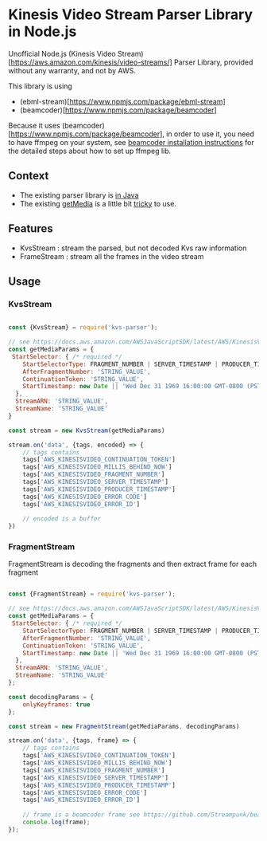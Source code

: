 # Kinesis Video Stream Parser Library in Node.js

Unofficial Node.js (Kinesis Video Stream)[https://aws.amazon.com/kinesis/video-streams/] Parser Library, provided without any warranty, and not by AWS.

This library is using 
* (ebml-stream)[https://www.npmjs.com/package/ebml-stream]
* (beamcoder)[https://www.npmjs.com/package/beamcoder]

Because it uses (beamcoder)[https://www.npmjs.com/package/beamcoder], in order to use it, you need to have ffmpeg on your system, see [beamcoder installation instructions](https://github.com/Streampunk/beamcoder#installation) for the detailed steps about how to set up ffmpeg lib.

## Context

* The existing parser library is [in Java](https://docs.aws.amazon.com/kinesisvideostreams/latest/dg/parser-library.html)
* The existing [getMedia](https://docs.aws.amazon.com/AWSJavaScriptSDK/latest/AWS/KinesisVideoMedia.html#getMedia-property) is a little bit [tricky](https://stackoverflow.com/questions/53921074/how-to-get-metadata-from-amazon-kinesis-video-streams-via-video-js-and-http-stre/71298009#71298009) to use.

## Features

* KvsStream : stream the parsed, but not decoded Kvs raw information
* FrameStream : stream all the frames in the video stream

## Usage

### KvsStream

```js

const {KvsStream} = require('kvs-parser');

// see https://docs.aws.amazon.com/AWSJavaScriptSDK/latest/AWS/KinesisVideoMedia.html#getMedia-property
const getMediaParams = {
 StartSelector: { /* required */
    StartSelectorType: FRAGMENT_NUMBER | SERVER_TIMESTAMP | PRODUCER_TIMESTAMP | NOW | EARLIEST | CONTINUATION_TOKEN, /* required */
    AfterFragmentNumber: 'STRING_VALUE',
    ContinuationToken: 'STRING_VALUE',
    StartTimestamp: new Date || 'Wed Dec 31 1969 16:00:00 GMT-0800 (PST)' || 123456789
  },
  StreamARN: 'STRING_VALUE',
  StreamName: 'STRING_VALUE'
}

const stream = new KvsStream(getMediaParams)

stream.on('data', {tags, encoded} => {
	// tags contains 
	tags['AWS_KINESISVIDEO_CONTINUATION_TOKEN']
	tags['AWS_KINESISVIDEO_MILLIS_BEHIND_NOW']
	tags['AWS_KINESISVIDEO_FRAGMENT_NUMBER']
	tags['AWS_KINESISVIDEO_SERVER_TIMESTAMP']
	tags['AWS_KINESISVIDEO_PRODUCER_TIMESTAMP']
	tags['AWS_KINESISVIDEO_ERROR_CODE']
	tags['AWS_KINESISVIDEO_ERROR_ID']
	
	// encoded is a buffer
})

```


### FragmentStream

FragmentStream is decoding the fragments and then extract frame for each fragment

```js

const {FragmentStream} = require('kvs-parser');

// see https://docs.aws.amazon.com/AWSJavaScriptSDK/latest/AWS/KinesisVideoMedia.html#getMedia-property
const getMediaParams = {
 StartSelector: { /* required */
    StartSelectorType: FRAGMENT_NUMBER | SERVER_TIMESTAMP | PRODUCER_TIMESTAMP | NOW | EARLIEST | CONTINUATION_TOKEN, /* required */
    AfterFragmentNumber: 'STRING_VALUE',
    ContinuationToken: 'STRING_VALUE',
    StartTimestamp: new Date || 'Wed Dec 31 1969 16:00:00 GMT-0800 (PST)' || 123456789
  },
  StreamARN: 'STRING_VALUE',
  StreamName: 'STRING_VALUE'
};

const decodingParams = {
	onlyKeyframes: true
};

const stream = new FragmentStream(getMediaParams, decodingParams)

stream.on('data', {tags, frame} => {
	// tags contains 
	tags['AWS_KINESISVIDEO_CONTINUATION_TOKEN']
	tags['AWS_KINESISVIDEO_MILLIS_BEHIND_NOW']
	tags['AWS_KINESISVIDEO_FRAGMENT_NUMBER']
	tags['AWS_KINESISVIDEO_SERVER_TIMESTAMP']
	tags['AWS_KINESISVIDEO_PRODUCER_TIMESTAMP']
	tags['AWS_KINESISVIDEO_ERROR_CODE']
	tags['AWS_KINESISVIDEO_ERROR_ID']
	
	// frame is a beamcoder frame see https://github.com/Streampunk/beamcoder#creating-frames
	console.log(frame);
});
```
